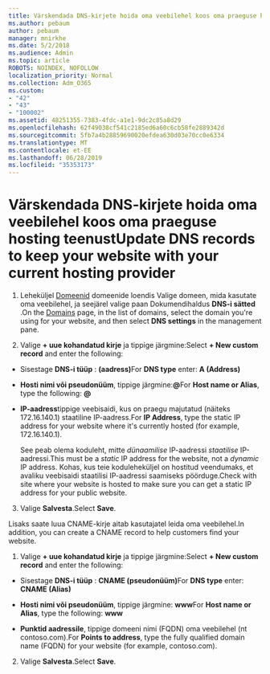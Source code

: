 ```yaml
---
title: Värskendada DNS-kirjete hoida oma veebilehel koos oma praeguse hosting teenust
ms.author: pebaum
author: pebaum
manager: mnirkhe
ms.date: 5/2/2018
ms.audience: Admin
ms.topic: article
ROBOTS: NOINDEX, NOFOLLOW
localization_priority: Normal
ms.collection: Adm_O365
ms.custom:
- "42"
- "43"
- "100002"
ms.assetid: 48251355-7383-4fdc-a1e1-9dc2c85a8d29
ms.openlocfilehash: 62f49038cf541c2185ed6a60c6cb58fe2889342d
ms.sourcegitcommit: 5fb7a4b28859690020efdea630d03e70cc0e6334
ms.translationtype: MT
ms.contentlocale: et-EE
ms.lasthandoff: 06/28/2019
ms.locfileid: "35353173"
---
```

# <a name="update-dns-records-to-keep-your-website-with-your-current-hosting-provider"></a><span data-ttu-id="1fc07-102">Värskendada DNS-kirjete hoida oma veebilehel koos oma praeguse hosting teenust</span><span class="sxs-lookup"><span data-stu-id="1fc07-102">Update DNS records to keep your website with your current hosting provider</span></span>

1. <span data-ttu-id="1fc07-103">Leheküljel [Domeenid](https://portal.office.com/adminportal/home#/Domains) domeenide loendis Valige domeen, mida kasutate oma veebilehel, ja seejärel valige paan Dokumendihaldus **DNS-i sätted** .</span><span class="sxs-lookup"><span data-stu-id="1fc07-103">On the [Domains](https://portal.office.com/adminportal/home#/Domains) page, in the list of domains, select the domain you're using for your website, and then select **DNS settings** in the management pane.</span></span>

2. <span data-ttu-id="1fc07-104">Valige **+ uue kohandatud kirje** ja tippige järgmine:</span><span class="sxs-lookup"><span data-stu-id="1fc07-104">Select **+ New custom record** and enter the following:</span></span>

  - <span data-ttu-id="1fc07-105">Sisestage **DNS-i tüüp** : **(aadress)**</span><span class="sxs-lookup"><span data-stu-id="1fc07-105">For **DNS type** enter: **A (Address)**</span></span>

  - <span data-ttu-id="1fc07-106">**Hosti nimi või pseudonüüm**, tippige järgmine:**@**</span><span class="sxs-lookup"><span data-stu-id="1fc07-106">For **Host name or Alias**, type the following: **@**</span></span>

  - <span data-ttu-id="1fc07-107">**IP-aadress**tippige veebisaidi, kus on praegu majutatud (näiteks 172.16.140.1) staatiline IP-aadress.</span><span class="sxs-lookup"><span data-stu-id="1fc07-107">For **IP Address**, type the static IP address for your website where it's currently hosted (for example, 172.16.140.1).</span></span>

    <span data-ttu-id="1fc07-108">See peab olema koduleht, mitte *dünaamilise* IP-aadressi *staatilise* IP-aadressi.</span><span class="sxs-lookup"><span data-stu-id="1fc07-108">This must be a  *static*  IP address for the website, not a  *dynamic*  IP address.</span></span> <span data-ttu-id="1fc07-109">Kohas, kus teie koduleheküljel on hostitud veendumaks, et avaliku veebisaidi staatilisi IP-aadressi saamiseks pöörduge.</span><span class="sxs-lookup"><span data-stu-id="1fc07-109">Check with site where your website is hosted to make sure you can get a static IP address for your public website.</span></span>

3. <span data-ttu-id="1fc07-110">Valige **Salvesta**.</span><span class="sxs-lookup"><span data-stu-id="1fc07-110">Select **Save**.</span></span>

<span data-ttu-id="1fc07-111">Lisaks saate luua CNAME-kirje aitab kasutajatel leida oma veebilehel.</span><span class="sxs-lookup"><span data-stu-id="1fc07-111">In addition, you can create a CNAME record to help customers find your website.</span></span>
  
1. <span data-ttu-id="1fc07-112">Valige **+ uue kohandatud kirje** ja tippige järgmine:</span><span class="sxs-lookup"><span data-stu-id="1fc07-112">Select **+ New custom record** and enter the following:</span></span>

  - <span data-ttu-id="1fc07-113">Sisestage **DNS-i tüüp** : **CNAME (pseudonüüm)**</span><span class="sxs-lookup"><span data-stu-id="1fc07-113">For **DNS type** enter: **CNAME (Alias)**</span></span>

  - <span data-ttu-id="1fc07-114">**Hosti nimi või pseudonüüm**, tippige järgmine: **www**</span><span class="sxs-lookup"><span data-stu-id="1fc07-114">For **Host name or Alias**, type the following: **www**</span></span>

  - <span data-ttu-id="1fc07-115">**Punktid aadressile**, tippige domeeni nimi (FQDN) oma veebilehel (nt contoso.com).</span><span class="sxs-lookup"><span data-stu-id="1fc07-115">For **Points to address**, type the fully qualified domain name (FQDN) for your website (for example, contoso.com).</span></span>

2. <span data-ttu-id="1fc07-116">Valige **Salvesta**.</span><span class="sxs-lookup"><span data-stu-id="1fc07-116">Select **Save**.</span></span>
